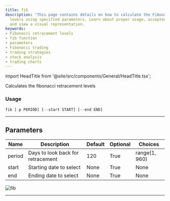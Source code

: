 ```yaml
---
title: fib
description: "This page contains details on how to calculate the Fibonacci retracement"
  levels using specified parameters. Learn about proper usage, accepted parameters,
  and view a visual representation.
keywords:
- Fibonacci retracement levels
- fib function
- parameters
- Fibonacci trading
- trading strategies
- stock analysis
- trading charts
---
```


import HeadTitle from '@site/src/components/General/HeadTitle.tsx';

<HeadTitle title="crypto/ta/fib - Reference | OpenBB Terminal Docs" />

Calculates the fibonacci retracement levels

### Usage

```python
fib [-p PERIOD] [--start START] [--end END]
```

---

## Parameters

| Name | Description | Default | Optional | Choices |
| ---- | ----------- | ------- | -------- | ------- |
| period | Days to look back for retracement | 120 | True | range(1, 960) |
| start | Starting date to select | None | True | None |
| end | Ending date to select | None | True | None |

![fib](https://user-images.githubusercontent.com/46355364/154310727-81a1eab3-5565-42c7-8b47-4f80288dd700.png)

---
